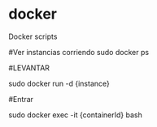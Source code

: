 # docker
Docker scripts

#Ver instancias corriendo
sudo docker ps 

#LEVANTAR

sudo docker run -d {instance}

#Entrar

sudo docker exec -it {containerId} bash
